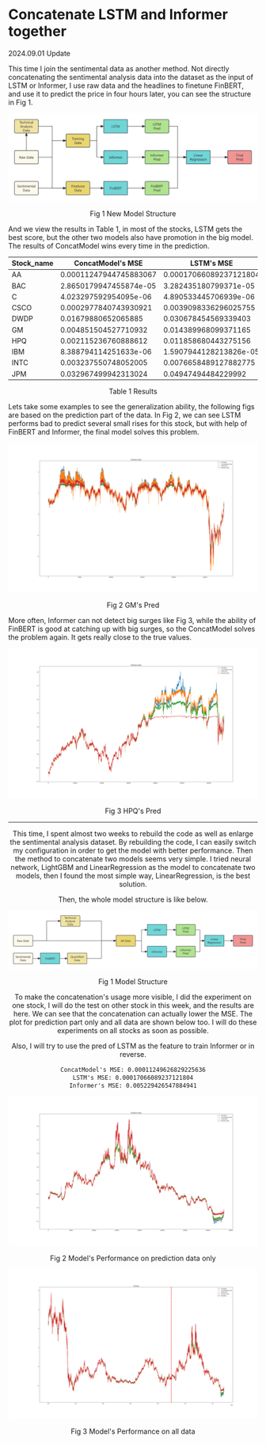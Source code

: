# Concatenate LSTM and Informer together

2024.09.01 Update

This time I join the sentimental data as another method. Not directly concatenating the sentimental analysis data into the dataset as the input of LSTM or Informer, I use raw data and the headlines to finetune FinBERT, and use it to predict the price in four hours later, you can see the structure in Fig 1.

![ModelStructure2](./assets/ModelStructure2.png)

<center>Fig 1 New Model Structure</center>

And we view the results in Table 1, in most of the stocks, LSTM gets the best score, but the other two models also have promotion in the big model. The results of ConcatModel wins every time in the prediction.

| Stock_name | ConcatModel's MSE | LSTM's MSE | Informer's MSE | FinBERT's MSE |
| ---------- | ----------------- | ---------- | -------------- | ------------- |
|AA|0.00011247944745883067|0.00017066089237121804|0.005229426547884941|0.0027253799332048073|
|BAC|2.8650179947455874e-05|3.282435180799371e-05|0.006433886010199785|0.0029133608303388474|
|C|4.023297592954095e-06|4.890533445706939e-06|0.002451034262776375|0.0012557032973476232|
|CSCO|0.0002977840743930921|0.0039098336296025755|0.301190584897995|0.09357463994096031|
|DWDP|0.01679880652065885|0.030678454569339403|0.04663688316941261|0.04092688464901401|
|GM|0.004851504527710932|0.014389968099371165|0.008571750484406948|0.01584191314797937|
|HPQ|0.002115236760888612|0.011858680443275156|0.05211689695715904|0.02969418556645596|
|IBM|8.388794114251633e-06|1.5907944128213826e-05|0.0006578393513336778|0.0017969971380846837|
|INTC|0.003237550748052005|0.0076658489127882775|0.753930389881134|0.21749241796956734|
|JPM|0.032967499942313024|0.04947494484229992|0.09709274023771286|0.070661094920678|

<center>Table 1 Results</center> 

Lets take some examples to see the generalization ability, the following figs are based on the prediction part of the data. In Fig 2, we can see LSTM performs bad to predict several small rises for this stock, but with help of FinBERT and Informer, the final model solves this problem. 

![GM_preds](./assets/GM_preds.png)

<center>Fig 2 GM's Pred</center>

More often, Informer can not detect big surges like Fig 3, while the ability of FinBERT is good at catching up with big surges, so the ConcatModel solves the problem again. It gets really close to the true values.

![HPQ_preds](./assets/HPQ_preds.png)

<center>Fig 3 HPQ's Pred

---

This time, I spent almost two weeks to rebuild the code as well as enlarge the sentimental analysis dataset. By rebuilding the code, I can easily switch my configuration in order to get the model with better performance. Then the method to concatenate two models seems very simple. I tried neural network, LightGBM and LinearRegression as the model to concatenate two models, then I found the most simple way, LinearRegression, is the best solution.

Then, the whole model structure is like below.

![Model Structure](./assets/ModelStructure.png)

<center>Fig 1 Model Structure</center>

To make the concatenation's usage more visible, I did the experiment on one stock, I will do the test on other stock in this week, and the results are here. We can see that the concatenation can actually lower the MSE. The plot for prediction part only and all data are shown below too. I will do these experiments on all stocks as soon as possible.

Also, I will try to use the pred of LSTM as the feature to train Informer or in reverse.

```
ConcatModel's MSE: 0.00011249626829225636
LSTM's MSE: 0.00017066089237121804
Informer's MSE: 0.005229426547884941
```

![image-20240819231716542](./assets/image-20240819231716542.png)

<center>Fig 2 Model's Performance on prediction data only</center>

![image-20240819231818320](./assets/image-20240819231818320.png)

<center>Fig 3 Model's Performance on all data</center>
